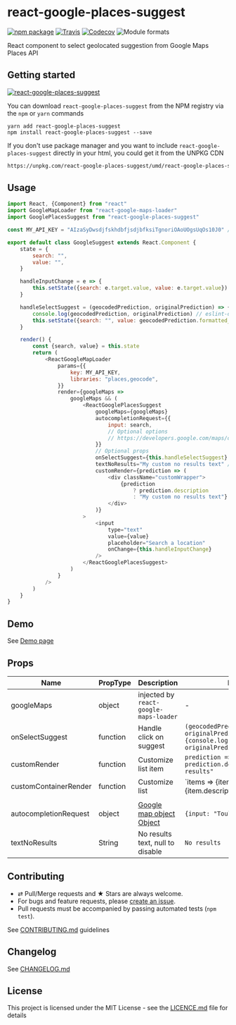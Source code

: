 # react-google-places-suggest

[![npm package][npm-badge]][npm] [![Travis][build-badge]][build]
[![Codecov][codecov-badge]][codecov] ![Module formats][module-formats]

React component to select geolocated suggestion from Google Maps Places API

## Getting started

[![react-google-places-suggest](https://nodei.co/npm/react-google-places-suggest.png?downloads=true&downloadRank=true&stars=true)](https://nodei.co/npm/react-google-places-suggest/)

You can download `react-google-places-suggest` from the NPM registry via the
`npm` or `yarn` commands

```shell
yarn add react-google-places-suggest
npm install react-google-places-suggest --save
```

If you don't use package manager and you want to include
`react-google-places-suggest` directly in your html, you could get it from the
UNPKG CDN

```html
https://unpkg.com/react-google-places-suggest/umd/react-google-places-suggest.js
```

## Usage

```js
import React, {Component} from "react"
import GoogleMapLoader from "react-google-maps-loader"
import GooglePlacesSuggest from "react-google-places-suggest"

const MY_API_KEY = "AIzaSyDwsdjfskhdbfjsdjbfksiTgnoriOAoUOgsUqOs10J0" // fake

export default class GoogleSuggest extends React.Component {
    state = {
        search: "",
        value: "",
    }

    handleInputChange = e => {
        this.setState({search: e.target.value, value: e.target.value})
    }

    handleSelectSuggest = (geocodedPrediction, originalPrediction) => {
        console.log(geocodedPrediction, originalPrediction) // eslint-disable-line
        this.setState({search: "", value: geocodedPrediction.formatted_address})
    }

    render() {
        const {search, value} = this.state
        return (
            <ReactGoogleMapLoader
                params={{
                    key: MY_API_KEY,
                    libraries: "places,geocode",
                }}
                render={googleMaps =>
                    googleMaps && (
                        <ReactGooglePlacesSuggest
                            googleMaps={googleMaps}
                            autocompletionRequest={{
                                input: search,
                                // Optional options
                                // https://developers.google.com/maps/documentation/javascript/reference?hl=fr#AutocompletionRequest
                            }}
                            // Optional props
                            onSelectSuggest={this.handleSelectSuggest}
                            textNoResults="My custom no results text" // null or "" if you want to disable the no results item
                            customRender={prediction => (
                                <div className="customWrapper">
                                    {prediction
                                        ? prediction.description
                                        : "My custom no results text"}
                                </div>
                            )}
                        >
                            <input
                                type="text"
                                value={value}
                                placeholder="Search a location"
                                onChange={this.handleInputChange}
                            />
                        </ReactGooglePlacesSuggest>
                    )
                }
            />
        )
    }
}
```

## Demo

See [Demo page][github-page]

## Props

| Name                  | PropType | Description                                                                                                                   | Example                                                                                             |
| --------------------- | -------- | ----------------------------------------------------------------------------------------------------------------------------- | --------------------------------------------------------------------------------------------------- |
| googleMaps            | object   | injected by `react-google-maps-loader`                                                                                        | -                                                                                                   |
| onSelectSuggest       | function | Handle click on suggest                                                                                                       | `(geocodedPrediction, originalPrediction) => {console.log(geocodedPrediction, originalPrediction)}` |
| customRender          | function | Customize list item                                                                                                           | `prediction => prediction ? prediction.description : "no results"`                                  |
| customContainerRender | function | Customize list                                                                                                                | `items => <CustomWrapper>{items.map(item => <ItemWrapper>{item.description}</ItemWrapper>)}         |
|                       |
| autocompletionRequest | object   | [Google map object Object](https://developers.google.com/maps/documentation/javascript/reference?hl=fr#AutocompletionRequest) | `{input: "Toulouse"}`                                                                               |
| textNoResults         | String   | No results text, null to disable                                                                                              | `No results`                                                                                        |

## Contributing

* ⇄ Pull/Merge requests and ★ Stars are always welcome.
* For bugs and feature requests, please [create an issue][github-issue].
* Pull requests must be accompanied by passing automated tests (`npm test`).

See [CONTRIBUTING.md](./CONTRIBUTING.md) guidelines

## Changelog

See [CHANGELOG.md](./CHANGELOG.md)

## License

This project is licensed under the MIT License - see the
[LICENCE.md](./LICENCE.md) file for details

[npm-badge]: https://img.shields.io/npm/v/react-google-places-suggest.svg?style=flat-square
[npm]: https://www.npmjs.org/package/react-google-places-suggest
[build-badge]: https://img.shields.io/travis/xuopled/react-google-places-suggest/master.svg?style=flat-square
[build]: https://travis-ci.org/xuopled/react-google-places-suggest
[codecov-badge]: https://img.shields.io/codecov/c/github/xuopled/react-google-places-suggest.svg?style=flat-square
[codecov]: https://codecov.io/gh/xuopled/react-google-places-suggest
[module-formats]: https://img.shields.io/badge/module%20formats-umd%2C%20cjs%2C%20esm-green.svg?style=flat-square
[github-page]: https://xuopled.github.io/react-google-places-suggest
[github-issue]: https://github.com/xuopled/react-google-places-suggest/issues/new
